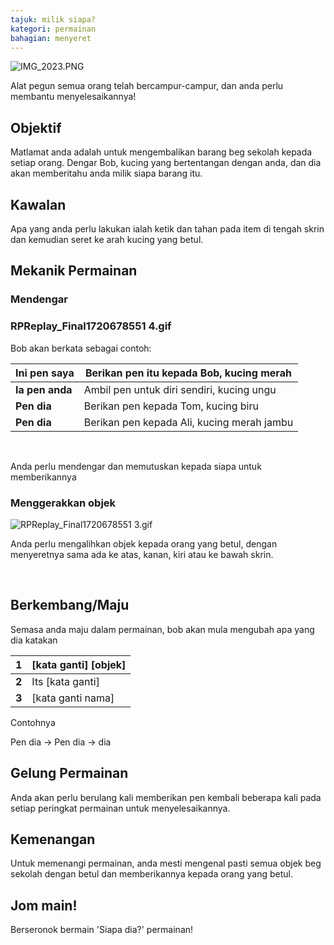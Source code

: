 ```yaml
---
tajuk: milik siapa?
kategori: permainan
bahagian: menyeret
---
```

![IMG_2023.PNG](https://help.Studycat.com/hc/article_attachments/34966103260825)


Alat pegun semua orang telah bercampur-campur, dan anda perlu membantu menyelesaikannya!


## Objektif


Matlamat anda adalah untuk mengembalikan barang beg sekolah kepada setiap orang. Dengar Bob, kucing yang bertentangan dengan anda, dan dia akan memberitahu anda milik siapa barang itu.


## Kawalan


Apa yang anda perlu lakukan ialah ketik dan tahan pada item di tengah skrin dan kemudian seret ke arah kucing yang betul.


## Mekanik Permainan


### Mendengar


### RPReplay_Final1720678551 4.gif


Bob akan berkata sebagai contoh:




| **Ini pen saya** | Berikan pen itu kepada Bob, kucing merah |
| --- | --- |
| **Ia pen anda** | Ambil pen untuk diri sendiri, kucing ungu |
| **Pen dia** | Berikan pen kepada Tom, kucing biru |
| **Pen dia** | Berikan pen kepada Ali, kucing merah jambu |


 


Anda perlu mendengar dan memutuskan kepada siapa untuk memberikannya


### Menggerakkan objek


![RPReplay_Final1720678551 3.gif](https://help.Studycat.com/hc/article_attachments/34966668424601)


Anda perlu mengalihkan objek kepada orang yang betul, dengan menyeretnya sama ada ke atas, kanan, kiri atau ke bawah skrin.


 


## Berkembang/Maju


Semasa anda maju dalam permainan, bob akan mula mengubah apa yang dia katakan 




| **1** | \[kata ganti] \[objek] |
| --- | --- |
| **2** | Its \[kata ganti] |
| **3** | \[kata ganti nama] |


Contohnya


Pen dia \-\> Pen dia \-\> dia


## Gelung Permainan


Anda akan perlu berulang kali memberikan pen kembali beberapa kali pada setiap peringkat permainan untuk menyelesaikannya.


## Kemenangan


Untuk memenangi permainan, anda mesti mengenal pasti semua objek beg sekolah dengan betul dan memberikannya kepada orang yang betul.


## Jom main!


Berseronok bermain 'Siapa dia?' permainan!